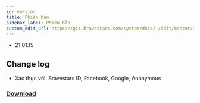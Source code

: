 ```yaml
---
id: version
title: Phiên bản
sidebar_label: Phiên bản
custom_edit_url: https://git.bravestars.com/system/docs/-/edit/master/docs/versions.md
---
```


- 21.01.15

## Change log

- Xác thực với: Bravestars ID, Facebook, Google, Anonymous

### [Download](/dl/release/bsgsdk.2021.01.15.zip)
